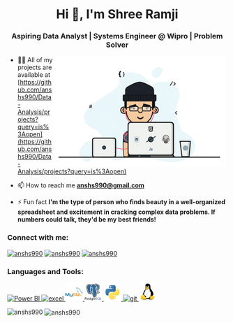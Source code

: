 <h1 align="center">Hi 👋, I'm Shree Ramji</h1>
<h3 align="center">Aspiring Data Analyst | Systems Engineer @ Wipro | Problem Solver</h3>


<img align="right" alt="coding" width="400" src="https://raw.githubusercontent.com/kvssankar/kvssankar/main/programmer.gif" >

- 👨‍💻 All of my projects are available at [https://github.com/anshs990/Data-Analysis/projects?query=is%3Aopen](https://github.com/anshs990/Data-Analysis/projects?query=is%3Aopen)

- 📫 How to reach me **anshs990@gmail.com**

- ⚡ Fun fact **I'm the type of person who finds beauty in a well-organized spreadsheet and excitement in cracking complex data problems. If numbers could talk, they'd be my best friends!**


    

<h3 align="left">Connect with me:</h3>
<p align="left">
    <a href="https://linkedin.com/in/anshs990" target="blank"><img align="center" src="https://raw.githubusercontent.com/rahuldkjain/github-profile-readme-generator/master/src/images/icons/Social/linked-in-alt.svg" alt="anshs990" height="30" width="40" /></a>
    <a href="https://www.hackerrank.com/anshs990" target="blank"><img align="center" src="https://raw.githubusercontent.com/rahuldkjain/github-profile-readme-generator/master/src/images/icons/Social/hackerrank.svg" alt="anshs990" height="30" width="40" /></a>
    <a href="https://www.leetcode.com/anshs990" target="blank"><img align="center" src="https://raw.githubusercontent.com/rahuldkjain/github-profile-readme-generator/master/src/images/icons/Social/leet-code.svg" alt="anshs990" height="30" width="40" /></a>
</p>

<h3 align="left">Languages and Tools:</h3>
<p align="left">
    <a href="https://app.powerbi.com/" target="_blank" rel="noreferrer"> <img src="https://logohistory.net/wp-content/uploads/2023/05/Power-BI-Logo-2013.png" alt="Power BI" width="40" height="40"/> </a>
    <a href="https://www.microsoft.com/en-in/microsoft-365/excel" target="_blank" rel="noreferrer"> <img src="https://cdn4.iconfinder.com/data/icons/logos-and-brands/512/119_Excel_logo_logos-1024.png" alt="excel" width="40" height="40"/> </a>
    <a href="https://www.mysql.com/" target="_blank" rel="noreferrer"> <img src="https://raw.githubusercontent.com/devicons/devicon/master/icons/mysql/mysql-original-wordmark.svg" alt="mysql" width="40" height="40"/> </a> 
    <a href="https://www.postgresql.org" target="_blank" rel="noreferrer"> <img src="https://raw.githubusercontent.com/devicons/devicon/master/icons/postgresql/postgresql-original-wordmark.svg" alt="postgresql" width="40" height="40"/> </a> 
    <a href="https://www.python.org" target="_blank" rel="noreferrer"> <img src="https://raw.githubusercontent.com/devicons/devicon/master/icons/python/python-original.svg" alt="python" width="40" height="40"/> </a>
    <a href="https://git-scm.com/" target="_blank" rel="noreferrer"> <img src="https://www.vectorlogo.zone/logos/git-scm/git-scm-icon.svg" alt="git" width="40" height="40"/> </a> 
    <a href="https://www.linux.org/" target="_blank" rel="noreferrer"> <img src="https://raw.githubusercontent.com/devicons/devicon/master/icons/linux/linux-original.svg" alt="linux" width="40" height="40"/> </a> 
</p>

<p><img align="left" src="https://github-readme-stats.vercel.app/api/top-langs?username=anshs990&show_icons=true&locale=en&layout=compact" alt="anshs990" /></p>

<p>&nbsp;<img align="center" src="https://github-readme-stats.vercel.app/api?username=anshs990&show_icons=true&locale=en" alt="anshs990" /></p>
